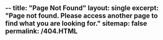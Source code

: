 --
title: "Page Not Found"
layout: single
excerpt: "Page not found. Please access another page to find what you are looking for."
sitemap: false
permalink: /404.HTML
--
